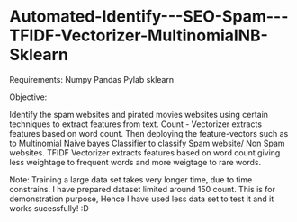 # Automated-Identify---SEO-Spam---TFIDF-Vectorizer-MultinomialNB-Sklearn


Requirements:
Numpy
Pandas
Pylab
sklearn

Objective: 

Identify the spam websites and pirated movies websites using certain techniques to extract features from text. Count - Vectorizer extracts features based on word count. Then deploying the feature-vectors such as to Multinomial Naive bayes Classifier to classify Spam website/ Non Spam websites. TFIDF Vectorizer extracts features based on word count giving less weightage to frequent words and more weigtage to rare words.

Note: 
Training a large data set takes very longer time, due to time constrains. I have prepared dataset limited around 150 count. This is for demonstration purpose, Hence I have used less data set to test it and it works sucessfully! :D 
